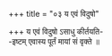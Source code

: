 +++
title = "०३ य एवं विदुषो"

+++
य एवं विदुषो ऽसाधु कीर्तयति-  
-इष्टम् एवास्य पूर्तं मायां सं वृक्ते ॥